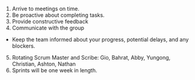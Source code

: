 1. Arrive to meetings on time.
2. Be proactive about completing tasks.
3. Provide constructive feedback
4. Communicate with the group
 - Keep the team informed about your progress, potential delays, and any blockers.
5. Rotating Scrum Master and Scribe: Gio, Bahrat, Abby, Yungong, Christian, Ashton, Nathan
6. Sprints will be one week in length.
